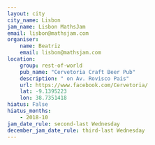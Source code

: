 ```yaml
---
layout: city                                           
city_name: Lisbon                                                               
jam_name: Lisbon MathsJam
email: lisbon@mathsjam.com
organiser:
    name: Beatriz
    email: lisbon@mathsjam.com
location:
    group: rest-of-world
    pub_name: "Cervetoria Craft Beer Pub"
    description: " on Av. Rovisco Pais"
    url: https://www.facebook.com/Cervetoria/
    lat: -9.1395223
    lon: 38.7351418
hiatus: False
hiatus_months:
    - 2018-10
jam_date_rule: second-last Wednesday
december_jam_date_rule: third-last Wednesday
---
```

